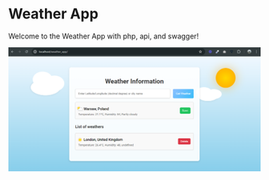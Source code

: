 # Weather App

Welcome to the Weather App with php, api, and swagger!

![alt text](/libs/img/banner.png)